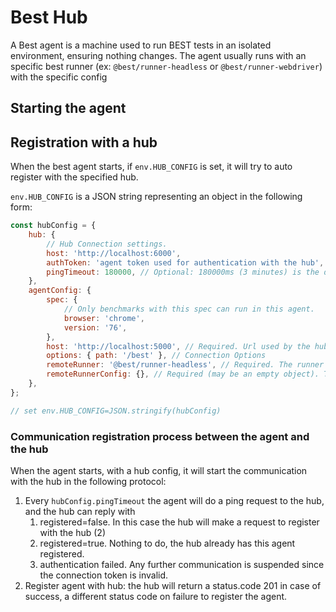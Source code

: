 # Best Hub

A Best agent is a machine used to run BEST tests in an isolated environment, ensuring nothing changes. The agent usually runs with an specific best runner (ex: `@best/runner-headless` or `@best/runner-webdriver`) with the specific config

## Starting the agent

## Registration with a hub

When the best agent starts, if `env.HUB_CONFIG` is set, it will try to auto register with the specified hub.

`env.HUB_CONFIG` is a JSON string representing an object in the following form:

```js
const hubConfig = {
    hub: {
        // Hub Connection settings.
        host: 'http://localhost:6000',
        authToken: 'agent token used for authentication with the hub',
        pingTimeout: 180000, // Optional: 180000ms (3 minutes) is the default ping timout.
    },
    agentConfig: {
        spec: {
            // Only benchmarks with this spec can run in this agent.
            browser: 'chrome',
            version: '76',
        },
        host: 'http://localhost:5000', // Required. Url used by the hub to connect to this agent.
        options: { path: '/best' }, // Connection Options
        remoteRunner: '@best/runner-headless', // Required. The runner which this agent will use when running the job.
        remoteRunnerConfig: {}, // Required (may be an empty object). The Runner config for this agent.
    },
};

// set env.HUB_CONFIG=JSON.stringify(hubConfig)
```

### Communication registration process between the agent and the hub

When the agent starts, with a hub config, it will start the communication with the hub in the following protocol:

1. Every `hubConfig.pingTimeout` the agent will do a ping request to the hub, and the hub can reply with
    1. registered=false. In this case the hub will make a request to register with the hub (2)
    2. registered=true. Nothing to do, the hub already has this agent registered.
    3. authentication failed. Any further communication is suspended since the connection token is invalid.
2. Register agent with hub: the hub will return a status.code 201 in case of success, a different status code on failure to register the agent.
